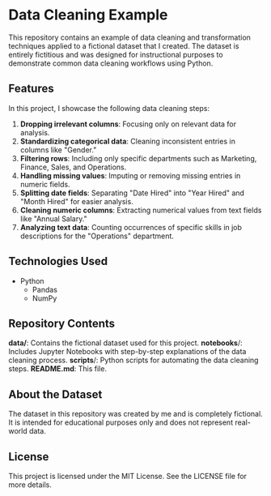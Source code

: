 # Data Cleaning Example

This repository contains an example of data cleaning and transformation techniques applied to a fictional dataset that I created. The dataset is entirely fictitious and was designed for instructional purposes to demonstrate common data cleaning workflows using Python.

## Features
In this project, I showcase the following data cleaning steps:
1. **Dropping irrelevant columns**: Focusing only on relevant data for analysis.
2. **Standardizing categorical data**: Cleaning inconsistent entries in columns like "Gender."
3. **Filtering rows**: Including only specific departments such as Marketing, Finance, Sales, and Operations.
4. **Handling missing values**: Imputing or removing missing entries in numeric fields.
5. **Splitting date fields**: Separating "Date Hired" into "Year Hired" and "Month Hired" for easier analysis.
6. **Cleaning numeric columns**: Extracting numerical values from text fields like "Annual Salary."
7. **Analyzing text data**: Counting occurrences of specific skills in job descriptions for the "Operations" department.

## Technologies Used
- Python
  - Pandas
  - NumPy

## Repository Contents
**data/**: Contains the fictional dataset used for this project.
**notebooks**/: Includes Jupyter Notebooks with step-by-step explanations of the data cleaning process.
**scripts**/: Python scripts for automating the data cleaning steps.
**README.md**: This file.

## About the Dataset
The dataset in this repository was created by me and is completely fictional. It is intended for educational purposes only and does not represent real-world data.

## License
This project is licensed under the MIT License. See the LICENSE file for more details.
